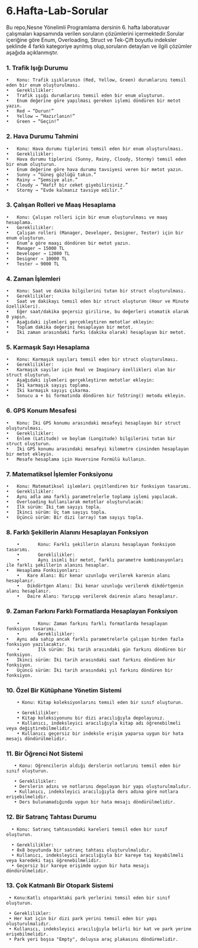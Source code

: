 # 6.Hafta-Lab-Sorular
Bu repo,Nesne Yönelimli Programlama dersinin 6. hafta laboratuvar çalışmaları kapsamında verilen soruların çözümlerini içermektedir.Sorular içeriğine göre Enum, Overloading, Struct ve Tek-Çift boyutlu indeksler şeklinde 4 farklı kategoriye ayrılmış olup,soruların detayları ve ilgili çözümler aşağıda açıklanmıştır.

### 1.⁠ ⁠Trafik Işığı Durumu

	•	Konu: Trafik ışıklarının (Red, Yellow, Green) durumlarını temsil eden bir enum oluşturulması.
	•	Gereklilikler:
	•	Trafik ışığı durumlarını temsil eden bir enum oluşturun.
	•	Enum değerine göre yapılması gereken işlemi döndüren bir metot yazın.
	•	Red → “Durun!”
	•	Yellow → “Hazırlanın!”
	•	Green → “Geçin!”

### 2.⁠ ⁠Hava Durumu Tahmini

	•	Konu: Hava durumu tiplerini temsil eden bir enum oluşturulması.
	•	Gereklilikler:
	•	Hava durumu tiplerini (Sunny, Rainy, Cloudy, Stormy) temsil eden bir enum oluşturun.
	•	Enum değerine göre hava durumu tavsiyesi veren bir metot yazın.
	•	Sunny → “Güneş gözlüğü takın.”
	•	Rainy → “Şemsiye alın.”
	•	Cloudy → “Hafif bir ceket giyebilirsiniz.”
	•	Stormy → “Evde kalmanız tavsiye edilir.”

### 3.⁠ ⁠Çalışan Rolleri ve Maaş Hesaplama

	•	Konu: Çalışan rolleri için bir enum oluşturulması ve maaş hesaplama.
	•	Gereklilikler:
	•	Çalışan rolleri (Manager, Developer, Designer, Tester) için bir enum oluşturun.
	•	Enum’a göre maaşı döndüren bir metot yazın.
	•	Manager → 15000 TL
	•	Developer → 12000 TL
	•	Designer → 10000 TL
	•	Tester → 9000 TL

### 4.⁠ ⁠Zaman İşlemleri

	•	Konu: Saat ve dakika bilgilerini tutan bir struct oluşturulması.
	•	Gereklilikler:
	•	Saat ve dakikayı temsil eden bir struct oluşturun (Hour ve Minute özellikleri).
	•	Eğer saat/dakika geçersiz girilirse, bu değerleri otomatik olarak 0 yapın.
	•	Aşağıdaki işlemleri gerçekleştiren metotlar ekleyin:
	•	Toplam dakika değerini hesaplayan bir metot.
	•	İki zaman arasındaki farkı (dakika olarak) hesaplayan bir metot.

### 5.⁠ ⁠Karmaşık Sayı Hesaplama

	•	Konu: Karmaşık sayıları temsil eden bir struct oluşturulması.
	•	Gereklilikler:
	•	Karmaşık sayılar için Real ve Imaginary özellikleri olan bir struct oluşturun.
	•	Aşağıdaki işlemleri gerçekleştiren metotlar ekleyin:
	•	İki karmaşık sayıyı toplama.
	•	İki karmaşık sayıyı çıkarma.
	•	Sonucu a + bi formatında döndüren bir ToString() metodu ekleyin.

### 6.⁠ ⁠GPS Konum Mesafesi

	•	Konu: İki GPS konumu arasındaki mesafeyi hesaplayan bir struct oluşturulması.
	•	Gereklilikler:
	•	Enlem (Latitude) ve boylam (Longitude) bilgilerini tutan bir struct oluşturun.
	•	İki GPS konumu arasındaki mesafeyi kilometre cinsinden hesaplayan bir metot ekleyin.
	•	Mesafe hesaplama için Haversine Formülü kullanın.
 
### 7. Matematiksel İşlemler Fonksiyonu

	•	Konu: Matematiksel işlemleri çeşitlendiren bir fonksiyon tasarımı.
	•	Gereklilikler:
	•	Aynı adla ama farklı parametrelerle toplama işlemi yapılacak.
	•	Overloading kullanılarak metotlar oluşturulacak:
	•	İlk sürüm: İki tam sayıyı topla.
	•	İkinci sürüm: Üç tam sayıyı topla.
	•	Üçüncü sürüm: Bir dizi (array) tam sayıyı topla.

 

 ### 8. Farklı Şekillerin Alanını Hesaplayan Fonksiyon  

        •       Konu: Farklı şekillerin alanını hesaplayan fonksiyon tasarımı.    
        •       Gereklilikler:    
        •       Aynı isimli bir metot, farklı parametre kombinasyonları ile farklı şekillerin alanını hesaplar.  
	•	Hesaplama Fonksiyonları:  
        •	Kare Alanı: Bir kenar uzunluğu verilerek karenin alanı hesaplanır.  
        •	Dikdörtgen Alanı: İki kenar uzunluğu verilerek dikdörtgenin alanı hesaplanır.  
        •	Daire Alanı: Yarıçap verilerek dairenin alanı hesaplanır.    

 
	
 ### 9. Zaman Farkını Farklı Formatlarda Hesaplayan Fonksiyon  

        •       Konu: Zaman farkını farklı formatlarda hesaplayan fonksiyon tasarımı.  
        •       Gereklilikler:  
	•	Aynı ada sahip ancak farklı parametrelerle çalışan birden fazla fonksiyon yazılacaktır.  
        •       İlk sürüm: İki tarih arasındaki gün farkını döndüren bir fonksiyon.  
	•	İkinci sürüm: İki tarih arasındaki saat farkını döndüren bir fonksiyon.  
	•	Üçüncü sürüm: İki tarih arasındaki yıl farkını döndüren bir fonksiyon.  

 
 
 ### 10. Özel Bir Kütüphane Yönetim Sistemi  

        •⁠ Konu: Kitap koleksiyonlarını temsil eden bir sınıf oluşturun.  

        •⁠ ⁠Gereklilikler:   
        • Kitap koleksiyonunu bir dizi aracılığıyla depolayınız.  
        • Kullanıcı, indeksleyici aracılığıyla kitap adı öğrenebilmeli veya değiştirebilmelidir.    
        • Kullanıcı geçersiz bir indeksle erişim yaparsa uygun bir hata mesajı döndürülmelidir.    

### 11. Bir Öğrenci Not Sistemi

       •⁠ ⁠Konu: Öğrencilerin aldığı derslerin notlarını temsil eden bir sınıf oluşturun.

       •⁠ Gereklilikler:
       • Derslerin adını ve notlarını depolayan bir yapı oluşturulmalıdır.  
       • Kullanıcı, indeksleyici aracılığıyla ders adına göre notlara erişebilmelidir.  
       • Ders bulunamadığında uygun bir hata mesajı döndürülmelidir.  

### 12. Bir Satranç Tahtası Durumu

      •⁠ Konu: Satranç tahtasındaki kareleri temsil eden bir sınıf oluşturun.

      •⁠ ⁠Gereklilikler:
      • 8x8 boyutunda bir satranç tahtası oluşturulmalıdır.  
      • Kullanıcı, indeksleyici aracılığıyla bir kareye taş koyabilmeli veya karedeki taşı öğrenebilmelidir.  
      • Geçersiz bir kareye erişimde uygun bir hata mesajı döndürülmelidir.  

### 13. Çok Katmanlı Bir Otopark Sistemi

     •⁠ ⁠Konu:Katlı otoparktaki park yerlerini temsil eden bir sınıf oluşturun.

     •⁠ ⁠Gereklilikler:
     • Her kat için bir dizi park yerini temsil eden bir yapı oluşturulmalıdır.  
     • Kullanıcı, indeksleyici aracılığıyla belirli bir kat ve park yerine erişebilmelidir.  
     • Park yeri boşsa "Empty", doluysa araç plakasını döndürmelidir.


